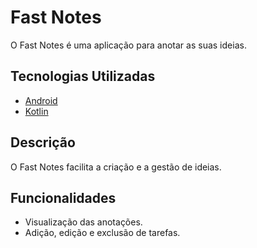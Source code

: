 # Fast Notes

O Fast Notes é uma aplicação para anotar as suas ideias.

## Tecnologias Utilizadas

- [Android](https://www.android.com/)
- [Kotlin](https://kotlinlang.org/)

## Descrição

O Fast Notes facilita a criação e a gestão de ideias.

## Funcionalidades

- Visualização das anotações.
- Adição, edição e exclusão de tarefas.

